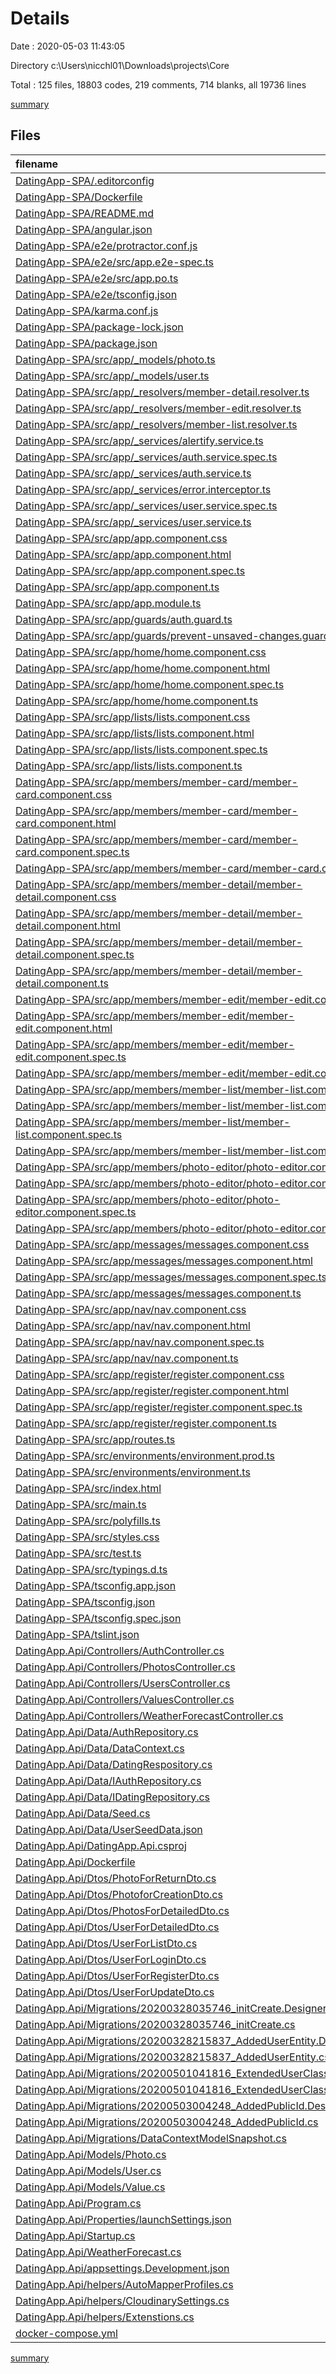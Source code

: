 # Details

Date : 2020-05-03 11:43:05

Directory c:\Users\nicchl01\Downloads\projects\Core

Total : 125 files,  18803 codes, 219 comments, 714 blanks, all 19736 lines

[summary](results.md)

## Files
| filename | language | code | comment | blank | total |
| :--- | :--- | ---: | ---: | ---: | ---: |
| [DatingApp-SPA/.editorconfig](/DatingApp-SPA/.editorconfig) | Properties | 10 | 1 | 3 | 14 |
| [DatingApp-SPA/Dockerfile](/DatingApp-SPA/Dockerfile) | Dockerfile | 6 | 0 | 8 | 14 |
| [DatingApp-SPA/README.md](/DatingApp-SPA/README.md) | Markdown | 14 | 0 | 14 | 28 |
| [DatingApp-SPA/angular.json](/DatingApp-SPA/angular.json) | JSON | 106 | 19 | 0 | 125 |
| [DatingApp-SPA/e2e/protractor.conf.js](/DatingApp-SPA/e2e/protractor.conf.js) | JavaScript | 24 | 6 | 2 | 32 |
| [DatingApp-SPA/e2e/src/app.e2e-spec.ts](/DatingApp-SPA/e2e/src/app.e2e-spec.ts) | TypeScript | 18 | 1 | 5 | 24 |
| [DatingApp-SPA/e2e/src/app.po.ts](/DatingApp-SPA/e2e/src/app.po.ts) | TypeScript | 9 | 0 | 3 | 12 |
| [DatingApp-SPA/e2e/tsconfig.json](/DatingApp-SPA/e2e/tsconfig.json) | JSON | 13 | 0 | 1 | 14 |
| [DatingApp-SPA/karma.conf.js](/DatingApp-SPA/karma.conf.js) | JavaScript | 29 | 2 | 2 | 33 |
| [DatingApp-SPA/package-lock.json](/DatingApp-SPA/package-lock.json) | JSON | 13,447 | 0 | 1 | 13,448 |
| [DatingApp-SPA/package.json](/DatingApp-SPA/package.json) | JSON | 55 | 0 | 1 | 56 |
| [DatingApp-SPA/src/app/_models/photo.ts](/DatingApp-SPA/src/app/_models/photo.ts) | TypeScript | 7 | 0 | 1 | 8 |
| [DatingApp-SPA/src/app/_models/user.ts](/DatingApp-SPA/src/app/_models/user.ts) | TypeScript | 17 | 0 | 2 | 19 |
| [DatingApp-SPA/src/app/_resolvers/member-detail.resolver.ts](/DatingApp-SPA/src/app/_resolvers/member-detail.resolver.ts) | TypeScript | 21 | 0 | 5 | 26 |
| [DatingApp-SPA/src/app/_resolvers/member-edit.resolver.ts](/DatingApp-SPA/src/app/_resolvers/member-edit.resolver.ts) | TypeScript | 22 | 1 | 5 | 28 |
| [DatingApp-SPA/src/app/_resolvers/member-list.resolver.ts](/DatingApp-SPA/src/app/_resolvers/member-list.resolver.ts) | TypeScript | 22 | 0 | 5 | 27 |
| [DatingApp-SPA/src/app/_services/alertify.service.ts](/DatingApp-SPA/src/app/_services/alertify.service.ts) | TypeScript | 27 | 1 | 8 | 36 |
| [DatingApp-SPA/src/app/_services/auth.service.spec.ts](/DatingApp-SPA/src/app/_services/auth.service.spec.ts) | TypeScript | 9 | 0 | 4 | 13 |
| [DatingApp-SPA/src/app/_services/auth.service.ts](/DatingApp-SPA/src/app/_services/auth.service.ts) | TypeScript | 33 | 0 | 9 | 42 |
| [DatingApp-SPA/src/app/_services/error.interceptor.ts](/DatingApp-SPA/src/app/_services/error.interceptor.ts) | TypeScript | 41 | 5 | 3 | 49 |
| [DatingApp-SPA/src/app/_services/user.service.spec.ts](/DatingApp-SPA/src/app/_services/user.service.spec.ts) | TypeScript | 12 | 1 | 4 | 17 |
| [DatingApp-SPA/src/app/_services/user.service.ts](/DatingApp-SPA/src/app/_services/user.service.ts) | TypeScript | 24 | 5 | 8 | 37 |
| [DatingApp-SPA/src/app/app.component.css](/DatingApp-SPA/src/app/app.component.css) | CSS | 3 | 0 | 0 | 3 |
| [DatingApp-SPA/src/app/app.component.html](/DatingApp-SPA/src/app/app.component.html) | HTML | 3 | 0 | 4 | 7 |
| [DatingApp-SPA/src/app/app.component.spec.ts](/DatingApp-SPA/src/app/app.component.spec.ts) | TypeScript | 27 | 0 | 5 | 32 |
| [DatingApp-SPA/src/app/app.component.ts](/DatingApp-SPA/src/app/app.component.ts) | TypeScript | 19 | 0 | 3 | 22 |
| [DatingApp-SPA/src/app/app.module.ts](/DatingApp-SPA/src/app/app.module.ts) | TypeScript | 88 | 10 | 17 | 115 |
| [DatingApp-SPA/src/app/guards/auth.guard.ts](/DatingApp-SPA/src/app/guards/auth.guard.ts) | TypeScript | 18 | 0 | 6 | 24 |
| [DatingApp-SPA/src/app/guards/prevent-unsaved-changes.guard.ts](/DatingApp-SPA/src/app/guards/prevent-unsaved-changes.guard.ts) | TypeScript | 12 | 0 | 1 | 13 |
| [DatingApp-SPA/src/app/home/home.component.css](/DatingApp-SPA/src/app/home/home.component.css) | CSS | 0 | 0 | 1 | 1 |
| [DatingApp-SPA/src/app/home/home.component.html](/DatingApp-SPA/src/app/home/home.component.html) | HTML | 17 | 0 | 3 | 20 |
| [DatingApp-SPA/src/app/home/home.component.spec.ts](/DatingApp-SPA/src/app/home/home.component.spec.ts) | TypeScript | 20 | 0 | 6 | 26 |
| [DatingApp-SPA/src/app/home/home.component.ts](/DatingApp-SPA/src/app/home/home.component.ts) | TypeScript | 19 | 0 | 11 | 30 |
| [DatingApp-SPA/src/app/lists/lists.component.css](/DatingApp-SPA/src/app/lists/lists.component.css) | CSS | 0 | 0 | 1 | 1 |
| [DatingApp-SPA/src/app/lists/lists.component.html](/DatingApp-SPA/src/app/lists/lists.component.html) | HTML | 1 | 0 | 1 | 2 |
| [DatingApp-SPA/src/app/lists/lists.component.spec.ts](/DatingApp-SPA/src/app/lists/lists.component.spec.ts) | TypeScript | 20 | 0 | 6 | 26 |
| [DatingApp-SPA/src/app/lists/lists.component.ts](/DatingApp-SPA/src/app/lists/lists.component.ts) | TypeScript | 11 | 0 | 5 | 16 |
| [DatingApp-SPA/src/app/members/member-card/member-card.component.css](/DatingApp-SPA/src/app/members/member-card/member-card.component.css) | CSS | 29 | 0 | 7 | 36 |
| [DatingApp-SPA/src/app/members/member-card/member-card.component.html](/DatingApp-SPA/src/app/members/member-card/member-card.component.html) | HTML | 20 | 0 | 1 | 21 |
| [DatingApp-SPA/src/app/members/member-card/member-card.component.spec.ts](/DatingApp-SPA/src/app/members/member-card/member-card.component.spec.ts) | TypeScript | 22 | 1 | 6 | 29 |
| [DatingApp-SPA/src/app/members/member-card/member-card.component.ts](/DatingApp-SPA/src/app/members/member-card/member-card.component.ts) | TypeScript | 13 | 0 | 4 | 17 |
| [DatingApp-SPA/src/app/members/member-detail/member-detail.component.css](/DatingApp-SPA/src/app/members/member-detail/member-detail.component.css) | CSS | 15 | 0 | 6 | 21 |
| [DatingApp-SPA/src/app/members/member-detail/member-detail.component.html](/DatingApp-SPA/src/app/members/member-detail/member-detail.component.html) | HTML | 55 | 0 | 1 | 56 |
| [DatingApp-SPA/src/app/members/member-detail/member-detail.component.spec.ts](/DatingApp-SPA/src/app/members/member-detail/member-detail.component.spec.ts) | TypeScript | 22 | 1 | 6 | 29 |
| [DatingApp-SPA/src/app/members/member-detail/member-detail.component.ts](/DatingApp-SPA/src/app/members/member-detail/member-detail.component.ts) | TypeScript | 45 | 8 | 11 | 64 |
| [DatingApp-SPA/src/app/members/member-edit/member-edit.component.css](/DatingApp-SPA/src/app/members/member-edit/member-edit.component.css) | CSS | 14 | 0 | 6 | 20 |
| [DatingApp-SPA/src/app/members/member-edit/member-edit.component.html](/DatingApp-SPA/src/app/members/member-edit/member-edit.component.html) | HTML | 66 | 0 | 4 | 70 |
| [DatingApp-SPA/src/app/members/member-edit/member-edit.component.spec.ts](/DatingApp-SPA/src/app/members/member-edit/member-edit.component.spec.ts) | TypeScript | 20 | 0 | 6 | 26 |
| [DatingApp-SPA/src/app/members/member-edit/member-edit.component.ts](/DatingApp-SPA/src/app/members/member-edit/member-edit.component.ts) | TypeScript | 38 | 1 | 9 | 48 |
| [DatingApp-SPA/src/app/members/member-list/member-list.component.css](/DatingApp-SPA/src/app/members/member-list/member-list.component.css) | CSS | 0 | 0 | 1 | 1 |
| [DatingApp-SPA/src/app/members/member-list/member-list.component.html](/DatingApp-SPA/src/app/members/member-list/member-list.component.html) | HTML | 7 | 0 | 1 | 8 |
| [DatingApp-SPA/src/app/members/member-list/member-list.component.spec.ts](/DatingApp-SPA/src/app/members/member-list/member-list.component.spec.ts) | TypeScript | 20 | 0 | 6 | 26 |
| [DatingApp-SPA/src/app/members/member-list/member-list.component.ts](/DatingApp-SPA/src/app/members/member-list/member-list.component.ts) | TypeScript | 18 | 7 | 7 | 32 |
| [DatingApp-SPA/src/app/members/photo-editor/photo-editor.component.css](/DatingApp-SPA/src/app/members/photo-editor/photo-editor.component.css) | CSS | 19 | 0 | 5 | 24 |
| [DatingApp-SPA/src/app/members/photo-editor/photo-editor.component.html](/DatingApp-SPA/src/app/members/photo-editor/photo-editor.component.html) | HTML | 70 | 0 | 14 | 84 |
| [DatingApp-SPA/src/app/members/photo-editor/photo-editor.component.spec.ts](/DatingApp-SPA/src/app/members/photo-editor/photo-editor.component.spec.ts) | TypeScript | 20 | 0 | 6 | 26 |
| [DatingApp-SPA/src/app/members/photo-editor/photo-editor.component.ts](/DatingApp-SPA/src/app/members/photo-editor/photo-editor.component.ts) | TypeScript | 58 | 0 | 12 | 70 |
| [DatingApp-SPA/src/app/messages/messages.component.css](/DatingApp-SPA/src/app/messages/messages.component.css) | CSS | 0 | 0 | 1 | 1 |
| [DatingApp-SPA/src/app/messages/messages.component.html](/DatingApp-SPA/src/app/messages/messages.component.html) | HTML | 1 | 0 | 1 | 2 |
| [DatingApp-SPA/src/app/messages/messages.component.spec.ts](/DatingApp-SPA/src/app/messages/messages.component.spec.ts) | TypeScript | 20 | 0 | 6 | 26 |
| [DatingApp-SPA/src/app/messages/messages.component.ts](/DatingApp-SPA/src/app/messages/messages.component.ts) | TypeScript | 11 | 0 | 5 | 16 |
| [DatingApp-SPA/src/app/nav/nav.component.css](/DatingApp-SPA/src/app/nav/nav.component.css) | CSS | 4 | 0 | 0 | 4 |
| [DatingApp-SPA/src/app/nav/nav.component.html](/DatingApp-SPA/src/app/nav/nav.component.html) | HTML | 31 | 1 | 8 | 40 |
| [DatingApp-SPA/src/app/nav/nav.component.spec.ts](/DatingApp-SPA/src/app/nav/nav.component.spec.ts) | TypeScript | 20 | 0 | 6 | 26 |
| [DatingApp-SPA/src/app/nav/nav.component.ts](/DatingApp-SPA/src/app/nav/nav.component.ts) | TypeScript | 33 | 3 | 11 | 47 |
| [DatingApp-SPA/src/app/register/register.component.css](/DatingApp-SPA/src/app/register/register.component.css) | CSS | 0 | 0 | 1 | 1 |
| [DatingApp-SPA/src/app/register/register.component.html](/DatingApp-SPA/src/app/register/register.component.html) | HTML | 14 | 0 | 5 | 19 |
| [DatingApp-SPA/src/app/register/register.component.spec.ts](/DatingApp-SPA/src/app/register/register.component.spec.ts) | TypeScript | 20 | 0 | 6 | 26 |
| [DatingApp-SPA/src/app/register/register.component.ts](/DatingApp-SPA/src/app/register/register.component.ts) | TypeScript | 25 | 1 | 11 | 37 |
| [DatingApp-SPA/src/app/routes.ts](/DatingApp-SPA/src/app/routes.ts) | TypeScript | 29 | 0 | 3 | 32 |
| [DatingApp-SPA/src/environments/environment.prod.ts](/DatingApp-SPA/src/environments/environment.prod.ts) | TypeScript | 4 | 0 | 1 | 5 |
| [DatingApp-SPA/src/environments/environment.ts](/DatingApp-SPA/src/environments/environment.ts) | TypeScript | 4 | 11 | 3 | 18 |
| [DatingApp-SPA/src/index.html](/DatingApp-SPA/src/index.html) | HTML | 13 | 0 | 1 | 14 |
| [DatingApp-SPA/src/main.ts](/DatingApp-SPA/src/main.ts) | TypeScript | 9 | 0 | 4 | 13 |
| [DatingApp-SPA/src/polyfills.ts](/DatingApp-SPA/src/polyfills.ts) | TypeScript | 1 | 55 | 8 | 64 |
| [DatingApp-SPA/src/styles.css](/DatingApp-SPA/src/styles.css) | CSS | 45 | 2 | 11 | 58 |
| [DatingApp-SPA/src/test.ts](/DatingApp-SPA/src/test.ts) | TypeScript | 13 | 4 | 4 | 21 |
| [DatingApp-SPA/src/typings.d.ts](/DatingApp-SPA/src/typings.d.ts) | TypeScript | 1 | 0 | 0 | 1 |
| [DatingApp-SPA/tsconfig.app.json](/DatingApp-SPA/tsconfig.app.json) | JSON | 18 | 0 | 1 | 19 |
| [DatingApp-SPA/tsconfig.json](/DatingApp-SPA/tsconfig.json) | JSON | 27 | 0 | 1 | 28 |
| [DatingApp-SPA/tsconfig.spec.json](/DatingApp-SPA/tsconfig.spec.json) | JSON | 18 | 0 | 1 | 19 |
| [DatingApp-SPA/tslint.json](/DatingApp-SPA/tslint.json) | JSON | 91 | 0 | 0 | 91 |
| [DatingApp.Api/Controllers/AuthController.cs](/DatingApp.Api/Controllers/AuthController.cs) | C# | 62 | 12 | 23 | 97 |
| [DatingApp.Api/Controllers/PhotosController.cs](/DatingApp.Api/Controllers/PhotosController.cs) | C# | 106 | 9 | 28 | 143 |
| [DatingApp.Api/Controllers/UsersController.cs](/DatingApp.Api/Controllers/UsersController.cs) | C# | 51 | 2 | 18 | 71 |
| [DatingApp.Api/Controllers/ValuesController.cs](/DatingApp.Api/Controllers/ValuesController.cs) | C# | 48 | 5 | 8 | 61 |
| [DatingApp.Api/Controllers/WeatherForecastController.cs](/DatingApp.Api/Controllers/WeatherForecastController.cs) | C# | 35 | 0 | 5 | 40 |
| [DatingApp.Api/Data/AuthRepository.cs](/DatingApp.Api/Data/AuthRepository.cs) | C# | 60 | 10 | 21 | 91 |
| [DatingApp.Api/Data/DataContext.cs](/DatingApp.Api/Data/DataContext.cs) | C# | 12 | 0 | 2 | 14 |
| [DatingApp.Api/Data/DatingRespository.cs](/DatingApp.Api/Data/DatingRespository.cs) | C# | 48 | 2 | 13 | 63 |
| [DatingApp.Api/Data/IAuthRepository.cs](/DatingApp.Api/Data/IAuthRepository.cs) | C# | 11 | 3 | 4 | 18 |
| [DatingApp.Api/Data/IDatingRepository.cs](/DatingApp.Api/Data/IDatingRepository.cs) | C# | 16 | 0 | 2 | 18 |
| [DatingApp.Api/Data/Seed.cs](/DatingApp.Api/Data/Seed.cs) | C# | 36 | 8 | 3 | 47 |
| [DatingApp.Api/Data/UserSeedData.json](/DatingApp.Api/Data/UserSeedData.json) | JSON | 2,102 | 0 | 2 | 2,104 |
| [DatingApp.Api/DatingApp.Api.csproj](/DatingApp.Api/DatingApp.Api.csproj) | XML | 16 | 0 | 0 | 16 |
| [DatingApp.Api/Dockerfile](/DatingApp.Api/Dockerfile) | Dockerfile | 9 | 3 | 7 | 19 |
| [DatingApp.Api/Dtos/PhotoForReturnDto.cs](/DatingApp.Api/Dtos/PhotoForReturnDto.cs) | C# | 13 | 0 | 1 | 14 |
| [DatingApp.Api/Dtos/PhotoforCreationDto.cs](/DatingApp.Api/Dtos/PhotoforCreationDto.cs) | C# | 17 | 0 | 2 | 19 |
| [DatingApp.Api/Dtos/PhotosForDetailedDto.cs](/DatingApp.Api/Dtos/PhotosForDetailedDto.cs) | C# | 12 | 0 | 2 | 14 |
| [DatingApp.Api/Dtos/UserForDetailedDto.cs](/DatingApp.Api/Dtos/UserForDetailedDto.cs) | C# | 23 | 0 | 1 | 24 |
| [DatingApp.Api/Dtos/UserForListDto.cs](/DatingApp.Api/Dtos/UserForListDto.cs) | C# | 17 | 0 | 1 | 18 |
| [DatingApp.Api/Dtos/UserForLoginDto.cs](/DatingApp.Api/Dtos/UserForLoginDto.cs) | C# | 8 | 0 | 0 | 8 |
| [DatingApp.Api/Dtos/UserForRegisterDto.cs](/DatingApp.Api/Dtos/UserForRegisterDto.cs) | C# | 12 | 0 | 1 | 13 |
| [DatingApp.Api/Dtos/UserForUpdateDto.cs](/DatingApp.Api/Dtos/UserForUpdateDto.cs) | C# | 11 | 0 | 0 | 11 |
| [DatingApp.Api/Migrations/20200328035746_initCreate.Designer.cs](/DatingApp.Api/Migrations/20200328035746_initCreate.Designer.cs) | C# | 30 | 1 | 6 | 37 |
| [DatingApp.Api/Migrations/20200328035746_initCreate.cs](/DatingApp.Api/Migrations/20200328035746_initCreate.cs) | C# | 27 | 0 | 3 | 30 |
| [DatingApp.Api/Migrations/20200328215837_AddedUserEntity.Designer.cs](/DatingApp.Api/Migrations/20200328215837_AddedUserEntity.Designer.cs) | C# | 45 | 1 | 12 | 58 |
| [DatingApp.Api/Migrations/20200328215837_AddedUserEntity.cs](/DatingApp.Api/Migrations/20200328215837_AddedUserEntity.cs) | C# | 30 | 0 | 3 | 33 |
| [DatingApp.Api/Migrations/20200501041816_ExtendedUserClass.Designer.cs](/DatingApp.Api/Migrations/20200501041816_ExtendedUserClass.Designer.cs) | C# | 90 | 1 | 31 | 122 |
| [DatingApp.Api/Migrations/20200501041816_ExtendedUserClass.cs](/DatingApp.Api/Migrations/20200501041816_ExtendedUserClass.cs) | C# | 107 | 0 | 22 | 129 |
| [DatingApp.Api/Migrations/20200503004248_AddedPublicId.Designer.cs](/DatingApp.Api/Migrations/20200503004248_AddedPublicId.Designer.cs) | C# | 92 | 1 | 32 | 125 |
| [DatingApp.Api/Migrations/20200503004248_AddedPublicId.cs](/DatingApp.Api/Migrations/20200503004248_AddedPublicId.cs) | C# | 20 | 0 | 3 | 23 |
| [DatingApp.Api/Migrations/DataContextModelSnapshot.cs](/DatingApp.Api/Migrations/DataContextModelSnapshot.cs) | C# | 90 | 1 | 32 | 123 |
| [DatingApp.Api/Models/Photo.cs](/DatingApp.Api/Models/Photo.cs) | C# | 15 | 0 | 1 | 16 |
| [DatingApp.Api/Models/User.cs](/DatingApp.Api/Models/User.cs) | C# | 22 | 0 | 2 | 24 |
| [DatingApp.Api/Models/Value.cs](/DatingApp.Api/Models/Value.cs) | C# | 8 | 0 | 0 | 8 |
| [DatingApp.Api/Program.cs](/DatingApp.Api/Program.cs) | C# | 41 | 2 | 5 | 48 |
| [DatingApp.Api/Properties/launchSettings.json](/DatingApp.Api/Properties/launchSettings.json) | JSON | 30 | 0 | 1 | 31 |
| [DatingApp.Api/Startup.cs](/DatingApp.Api/Startup.cs) | C# | 84 | 8 | 17 | 109 |
| [DatingApp.Api/WeatherForecast.cs](/DatingApp.Api/WeatherForecast.cs) | C# | 11 | 0 | 5 | 16 |
| [DatingApp.Api/appsettings.Development.json](/DatingApp.Api/appsettings.Development.json) | JSON | 9 | 0 | 1 | 10 |
| [DatingApp.Api/helpers/AutoMapperProfiles.cs](/DatingApp.Api/helpers/AutoMapperProfiles.cs) | C# | 27 | 1 | 6 | 34 |
| [DatingApp.Api/helpers/CloudinarySettings.cs](/DatingApp.Api/helpers/CloudinarySettings.cs) | C# | 9 | 0 | 1 | 10 |
| [DatingApp.Api/helpers/Extenstions.cs](/DatingApp.Api/helpers/Extenstions.cs) | C# | 21 | 2 | 3 | 26 |
| [docker-compose.yml](/docker-compose.yml) | YAML | 23 | 0 | 2 | 25 |

[summary](results.md)